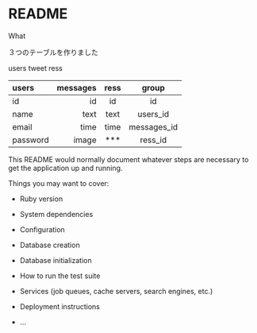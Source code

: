 # README
What

３つのテーブルを作りました

users
tweet
ress


| users | messages | ress | group |
|:-----------|------------:|:------------:|:------------:|
| id | id | id | id |
| name | text | text | users_id |
| email | time | time | messages_id |
| password | image | *** |ress_id |




This README would normally document whatever steps are necessary to get the
application up and running.

Things you may want to cover:

* Ruby version

* System dependencies

* Configuration

* Database creation

* Database initialization

* How to run the test suite

* Services (job queues, cache servers, search engines, etc.)

* Deployment instructions

* ...
